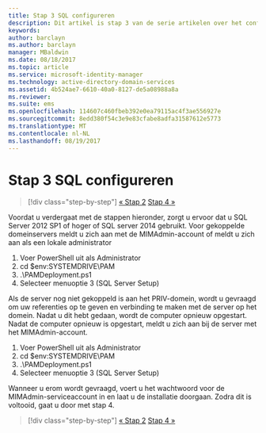 ```yaml
---
title: Stap 3 SQL configureren
description: Dit artikel is stap 3 van de serie artikelen over het configureren van Privileged Identity Manager met behulp van scripts. In het artikel worden de configuratiestappen voor de SQL-server besproken.
keywords: 
author: barclayn
ms.author: barclayn
manager: MBaldwin
ms.date: 08/18/2017
ms.topic: article
ms.service: microsoft-identity-manager
ms.technology: active-directory-domain-services
ms.assetid: 4b524ae7-6610-40a0-8127-de5a08988a8a
ms.reviewer: 
ms.suite: ems
ms.openlocfilehash: 114607c460fbeb392e0ea79115ac4f3ae556927e
ms.sourcegitcommit: 8edd380f54c3e9e83cfabe8adfa31587612e5773
ms.translationtype: MT
ms.contentlocale: nl-NL
ms.lasthandoff: 08/19/2017
---
```

# <a name="step-3-configuring-sql"></a>Stap 3 SQL configureren

>[!div class="step-by-step"]
[« Stap 2](sp1-step2-configuring-corp-domain.md)
[Stap 4 »](sp1-step4-configuring-sharepoint.md)

Voordat u verdergaat met de stappen hieronder, zorgt u ervoor dat u SQL Server 2012 SP1 of hoger of SQL server 2014 gebruikt. Voor gekoppelde domeinservers meldt u zich aan met de MIMAdmin-account of meldt u zich aan als een lokale administrator
1. Voer PowerShell uit als Administrator
2. cd $env:SYSTEMDRIVE\PAM
3. .\PAMDeployment.ps1
4. Selecteer menuoptie 3 (SQL Server Setup)

  Als de server nog niet gekoppeld is aan het PRIV-domein, wordt u gevraagd om uw referenties op te geven en verbinding te maken met de server op het domein.
  Nadat u dit hebt gedaan, wordt de computer opnieuw opgestart. Nadat de computer opnieuw is opgestart, meldt u zich aan bij de server met het MIMAdmin-account.

1. Voer PowerShell uit als Administrator
2. cd $env:SYSTEMDRIVE\PAM
3. .\PAMDeployment.ps1
4. Selecteer menuoptie 3 (SQL Server Setup)

Wanneer u erom wordt gevraagd, voert u het wachtwoord voor de MIMAdmin-serviceaccount in en laat u de installatie doorgaan. Zodra dit is voltooid, gaat u door met stap 4.

>[!div class="step-by-step"]
[« Stap 2](sp1-step2-configuring-corp-domain.md)
[Stap 4 »](sp1-step4-configuring-sharepoint.md)
